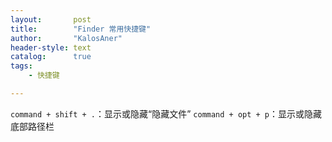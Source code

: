 ```yaml
---
layout:       post
title:        "Finder 常用快捷键"
author:       "KalosAner"
header-style: text
catalog:      true
tags:
    - 快捷键

---
```


`command + shift + .`：显示或隐藏“隐藏文件”
`command + opt + p`：显示或隐藏底部路径栏